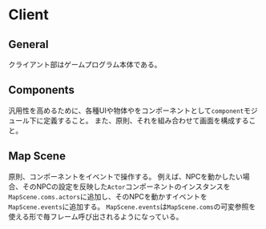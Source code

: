 # Client

## General

クライアント部はゲームプログラム本体である。

## Components

汎用性を高めるために、各種UIや物体やをコンポーネントとして`component`モジュール下に定義すること。
また、原則、それを組み合わせて画面を構成すること。

## Map Scene

原則、コンポーネントをイベントで操作する。
例えば、NPCを動かしたい場合、そのNPCの設定を反映した`Actor`コンポーネントのインスタンスを`MapScene.coms.actors`に追加し、そのNPCを動かすイベントを`MapScene.events`に追加する。
`MapScene.events`は`MapScene.coms`の可変参照を使える形で毎フレーム呼び出されるようになっている。
